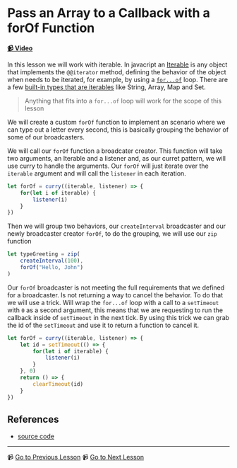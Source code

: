 # Pass an Array to a Callback with a forOf Function

**[📹 Video](https://egghead.io/lessons/egghead-pass-an-array-to-a-callback-with-a-forof-function)**

In this lesson we will work with iterable. In javacript an [Iterable](https://developer.mozilla.org/en-US/docs/Web/JavaScript/Reference/Iteration_protocols#Built-in_iterables) is any object that implements the `@@iterator` method, defining the behavior of the object when needs to be iterated, for example, by using a  [`for...of`](https://developer.mozilla.org/en-US/docs/Web/JavaScript/Reference/Statements/for...ofv) loop. There are a few [built-in types that are iterables](https://developer.mozilla.org/en-US/docs/Web/JavaScript/Reference/Iteration_protocols#Built-in_iterables) like String, Array, Map and Set.

> Anything that fits into a `for...of` loop will work for the scope of this lesson 

We will create a custom `forOf` function to implement an scenario where we can type out a letter every second, this is basically grouping the behavior of some of our broadcasters.

We will call our `forOf` function a broadcater creator. This function will take two arguments, an Iterable and a listener and, as our curret pattern, we will use curry to handle the arguments. Our `forOf` will just iterate over the `iterable` argument and will call the `listener` in each iteration.

```javascript
let forOf = curry((iterable, listener) => {
    for(let i of iterable) {
        listener(i)
    }
})

```

Then we will group two behaviors, our `createInterval` broadcaster and our newly broadcaster creator `forOf`, to do the grouping, we will use our `zip` function 

```javascript
let typeGreeting = zip(
    createInterval(100),
    forOf("Hello, John")
)
```

Our `forOf` broadcaster is not meeting the full requirements that we defined for a broadcaster. Is not returning a way to cancel the behavior. To do that we will use a trick.
Will wrap the `for...of` loop with a call to a  `setTimeout` with `0` as a second argument, this means that we are requesting to run the callback inside of `setTimeout` in the next tick. By using this trick we can grab the id of the `setTimeout` and use it to return a function to cancel it.


```javascript
let forOf = curry((iterable, listener) => {
    let id = setTimeout(() => {
        for(let i of iterable) {
            listener(i)
        }
    }, 0)
    return () => {
        clearTimeout(id)
    }
})

```

## References

- [source code](https://github.com/johnlindquist/crafting-functions/blob/for-of/src/index.js)

---

📹 [Go to Previous Lesson](https://egghead.io/lessons/egghead-create-a-buffer-to-pair-values-together-with-zip)
📹 [Go to Next Lesson](https://egghead.io/lessons/egghead-pass-a-done-symbol-when-an-async-function-is-done)



